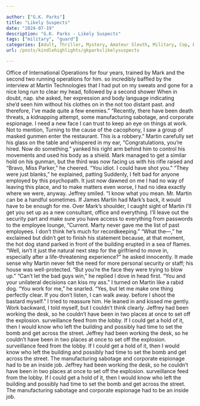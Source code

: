 ```yaml
---

author: ["G.K. Parks"]
title: "Likely Suspects"
date: "2024-07-19"
description: "G.K. Parks - Likely Suspects"
tags: ["military", "guard"]
categories: [Adult, Thriller, Mystery, Amateur Sleuth, Military, Cop, Bodyguard, Romance]
url: /posts/kindlehighlights/gkparkslikelysuspects

---
```


Office of International Operations for four years,
trained by Mark and the second two running operations for him.
so incredibly baffled by the interview at Martin Technologies that I had put on my sweats and gone for a nice long run to clear my head, followed by a second shower
When in doubt, nap.
she asked, her expression and body language indicating she’d seen him without his clothes on in the not too distant past.
and therefore, I’ve made quite a few enemies.”
“Recently, there have been death threats, a kidnapping attempt, some manufacturing sabotage, and corporate espionage. I need a new face I can trust to keep an eye on things at work. Not to mention,
Turning to the cause of the cacophony, I saw a group of masked gunmen enter the restaurant.
This is a robbery.” Martin carefully set his glass on the table and whispered in my ear, “Congratulations, you’re hired. Now do something.”
yanked his right arm behind him to control his movements and used his body as a shield. Mark managed to get a similar hold on his gunman, but the third was now facing us with his rifle raised and
“Bravo, Miss Parker,” he cheered. “You idiot. I could have shot you.”
“They were just blanks,” he explained, patting
Suddenly, I felt bad for anyone employed by this psychopath.
It just now dawned on me I had no way of leaving this place, and to make matters even worse, I had no idea exactly where we were, anyway.
Jeffrey smiled. “I know what you mean. Mr. Martin can be a handful sometimes.
If James Martin had Mark’s back, it would have to be enough for me. Over Mark’s shoulder, I caught sight of Martin
I’ll get you set up as a new consultant, office and everything. I’ll leave out the security part and make sure you have access to everything from passwords to the employee lounge,
“Current. Marty never gave me the list of past employees. I don’t think he’s much for recordkeeping.”
“What the—,” he exclaimed but didn’t get to finish his statement because, at that moment, the hot dog stand parked in front of the building erupted in a sea of flames.
“Well, isn’t it just the natural next step for the girlfriend to move in, especially after a life-threatening experience?” he asked innocently.
It made sense why Martin never felt the need for more personal security or staff; his house was well-protected.
“But you’re the face they were trying to blow up.” “Can’t let the bad guys win,” he replied
I dove in head first. “You and your unilateral decisions can kiss my ass.” I turned on Martin like a rabid dog.
“You work for me,” he snarled. “Yes, but let me make one thing perfectly clear. If you don’t listen, I can walk away.
before I shoot the bastard myself.”
I tried to reassure him. He leaned in and kissed me gently.
Work backward, I told myself, but I couldn’t think clearly.
Jeffrey had been working the desk, so he couldn’t have been in two places at once to set off the explosion.
surveillance feed from the lobby. If I could get a hold of it, then I would know who left the building and possibly had time to set the bomb and get across the street.
Jeffrey had been working the desk, so he couldn’t have been in two places at once to set off the explosion.
surveillance feed from the lobby. If I could get a hold of it, then I would know who left the building and possibly had time to set the bomb and get across the street.
The manufacturing sabotage and corporate espionage had to be an inside job.
Jeffrey had been working the desk, so he couldn’t have been in two places at once to set off the explosion.
surveillance feed from the lobby. If I could get a hold of it, then I would know who left the building and possibly had time to set the bomb and get across the street.
The manufacturing sabotage and corporate espionage had to be an inside job.
